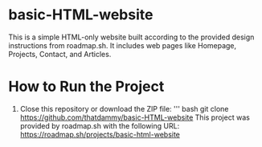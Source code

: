 # basic-HTML-website

This is a simple HTML-only website built according to the provided design instructions from roadmap.sh. It includes web pages like Homepage, Projects, Contact, and Articles.

# How to Run the Project

1. Close this repository or download the ZIP file: ''' bash git clone https://github.com/thatdammy/basic-HTML-website
This project was provided by roadmap.sh with the following URL: https://roadmap.sh/projects/basic-html-website
